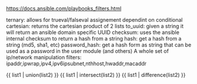 https://docs.ansible.com/playbooks_filters.html

ternary: allows for trueval/falseval assignement dependint on conditional
cartesian: returns the cartesian product of 2 lists
to_uuid: given a string it will return an ansible domain specific UUID
checksum: uses the ansible internal checksum to return a hash from a string
hash: get a hash from a string (md5, sha1, etc)
password_hash: get a hash form as string that can be used as a password in the user module (and others)
A whole set of ip/network manipulation filters: ipaddr,ipwrap,ipv4,ipv6ipsubnet,nthhost,hwaddr,macaddr


{{ list1 | union(list2) }}
{{ list1 | intersect(list2) }}
{{ list1 | difference(list2) }}

